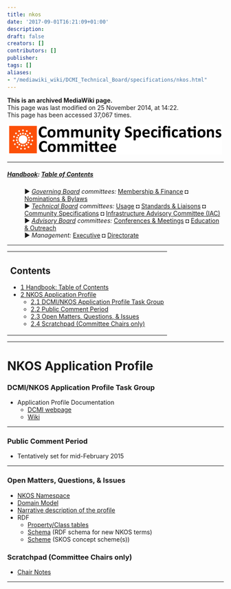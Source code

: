```yaml
---
title: nkos
date: '2017-09-01T16:21:09+01:00'
description: 
draft: false
creators: []
contributors: []
publisher: 
tags: []
aliases:
- "/mediawiki_wiki/DCMI_Technical_Board/specifications/nkos.html"
---
```


 **This is an archived MediaWiki page.**  
This page was last modified on 25 November 2014, at 14:22.  
This page has been accessed 37,067 times.

[<img alt="Community Specifications Committee logo" src="/mediawiki_wiki/images/Specifications_logo.png" width="500" height="70">](/mediawiki_wiki/images/Specifications_logo.png)

* * *

##### [Handbook](/mediawiki_wiki/DCMI_Handbook "DCMI Handbook"): [Table of Contents](/mediawiki_wiki/DCMI_Handbook/) 
<dl>
<dd> ► <i><a href="/mediawiki_wiki/DCMI_Governing_Board.md" title="DCMI Governing Board">Governing Board</a> committees:</i> <a href="/mediawiki_wiki/DCMI_Governing_Board/finance.md" title="DCMI Governing Board/finance">Membership &amp; Finance</a> ◘ <a href="/mediawiki_wiki/DCMI_Governing_Board/nominations.md" title="DCMI Governing Board/nominations">Nominations &amp; Bylaws</a> 
</dd>
<dd> ► <i><a href="/mediawiki_wiki/DCMI_Technical_Board.md" title="DCMI Technical Board">Technical Board</a> committees:</i> <a href="/mediawiki_wiki/DCMI_Technical_Board/usage.md" title="DCMI Technical Board/usage">Usage</a> ◘ <a href="/mediawiki_wiki/DCMI_Technical_Board/standards.md" title="DCMI Technical Board/standards">Standards &amp; Liaisons</a> ◘ <a href="/mediawiki_wiki/DCMI_Technical_Board/specifications.md" title="DCMI Technical Board/specifications">Community Specifications</a> ◘ <a href="/mediawiki_wiki/DCMI_Technical_Board/infrastructure.md" title="DCMI Technical Board/infrastructure">Infrastructure Advisory Committee (IAC)</a>
</dd>
<dd> ► <i><a href="/mediawiki_wiki/DCMI_Advisory_Board.md" title="DCMI Advisory Board">Advisory Board</a> committees:</i> <a href="/mediawiki_wiki/DCMI_Advisory_Board/meetings.md" title="DCMI Advisory Board/meetings">Conferences &amp; Meetings</a> ◘ <a href="/mediawiki_wiki/DCMI_Advisory_Board/documentation.md" title="DCMI Advisory Board/documentation">Education &amp; Outreach</a>
</dd>
<dd> ► <i>Management:</i> <a href="/mediawiki_wiki/Exec_Committee.md" title="Exec Committee">Executive</a> ◘ <a href="/mediawiki_wiki/Exec_Committee/directorate.md" title="Exec Committee/directorate">Directorate</a>
</dd>
</dl>

* * *

<table id="toc" class="toc">
  <tr>
    <td>
      <div id="toctitle">
        <h2>Contents</h2>
      </div>
      <ul>
        <li class="toclevel-1"><a href="#Handbook:_Table_of_Contents"><span class="tocnumber">1</span> <span class="toctext">Handbook: Table of Contents</span></a></li>
        <li class="toclevel-1 tocsection-1">
          <a href="#NKOS_Application_Profile"><span class="tocnumber">2</span> <span class="toctext">NKOS Application Profile</span></a>
          <ul>
            <li class="toclevel-2 tocsection-2"><a href="#DCMI.2FNKOS_Application_Profile_Task_Group"><span class="tocnumber">2.1</span> <span class="toctext">DCMI/NKOS Application Profile Task Group</span></a></li>
            <li class="toclevel-2 tocsection-3"><a href="#Public_Comment_Period"><span class="tocnumber">2.2</span> <span class="toctext">Public Comment Period</span></a></li>
            <li class="toclevel-2 tocsection-4"><a href="#Open_Matters.2C_Questions.2C_.26_Issues"><span class="tocnumber">2.3</span> <span class="toctext">Open Matters, Questions, &amp; Issues</span></a></li>
            <li class="toclevel-2 tocsection-5"><a href="#Scratchpad_.28Committee_Chairs_only.29"><span class="tocnumber">2.4</span> <span class="toctext">Scratchpad (Committee Chairs only)</span></a></li>
          </ul>
        </li>
      </ul>
    </td>
  </tr>
</table>


* * *

# NKOS Application Profile 

### DCMI/NKOS Application Profile Task Group 

- Application Profile Documentation
  - [DCMI webpage](http://dublincore.org/groups/nkos/)
  - [Wiki](/mediawiki_wiki/DCMI_NKOS_Task_Group)

* * *

### Public Comment Period 

- Tentatively set for mid-February 2015

* * *

### Open Matters, Questions, & Issues 

- [NKOS Namespace](/mediawiki_wiki/Nkos/apNameSpace)
- [Domain Model](/mediawiki_wiki/Nkos/apDomainModel)
- [Narrative description of the profile](/mediawiki_wiki/Nkos/apNarrative)
- RDF
  - [Property/Class tables](/mediawiki_wiki/Nkos/apTermTables)
  - [Schema](/mediawiki_wiki/Nkos/apSchema) (RDF schema for new NKOS terms)
  - [Scheme](/mediawiki_wiki/Nkos/apSKOS) (SKOS concept scheme(s))

### Scratchpad (Committee Chairs only) 

- [Chair Notes](/index.php?title=DCMI_Technical_Board/specifications/scratchpad/nkos&action=edit&redlink=1 "DCMI Technical Board/specifications/scratchpad/nkos (page does not exist)")

* * *

